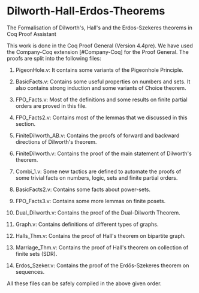 # Dilworth-Hall-Erdos-Theorems
The Formalisation of Dilworth's, Hall's and the Erdos-Szekeres theorems in Coq Proof Assistant 

This work is done in the Coq Proof General (Version 4.4pre). We have used the Company-Coq extension [#Company-Coq] 
for the Proof General. The proofs are split into the following files: 


1. PigeonHole.v: It contains some variants of the Pigeonhole Principle.

2. BasicFacts.v: Contains some useful properties on numbers and sets. It also contains strong induction and some variants of Choice theorem. 

3. FPO_Facts.v: Most of the definitions and some results on finite partial orders are proved in this file. 

4. FPO_Facts2.v: Contains most of the lemmas that we discussed in this section. 

5. FiniteDilworth_AB.v: Contains the proofs of forward and backward directions of Dilworth's theorem.

6. FiniteDilworth.v: Contains the proof of the main statement of Dilworth's theorem. 

7. Combi_1.v: Some new tactics are defined to automate the proofs of some trivial facts on numbers, logic, sets and finite partial orders. 

8. BasicFacts2.v: Contains some facts about power-sets.

9. FPO_Facts3.v: Contains some more lemmas on finite posets. 

10. Dual_Dilworth.v: Contains the proof of the Dual-Dilworth Theorem. 

11. Graph.v: Contains definitions of different types of graphs.

12. Halls_Thm.v: Contains the proof of Hall's theorem on bipartite graph. 

13. Marriage_Thm.v: Contains the proof of Hall's theorem on collection of finite sets (SDR).

14. Erdos_Szeker.v: Contains the proof of the Erdős-Szekeres theorem on sequences.

 All these files can be safely compiled in the above given order. 
